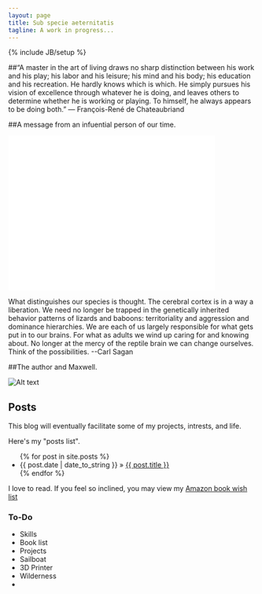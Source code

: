```yaml
---
layout: page
title: Sub specie aeternitatis
tagline: A work in progress...
---
```

{% include JB/setup %}

##“A master in the art of living draws no sharp distinction between his work and his play; 
his labor and his leisure; his mind and his body; his education and his recreation. He 
hardly knows which is which. He simply pursues his vision of excellence through whatever 
he is doing, and leaves others to determine whether he is working or playing. To himself, he always appears to be doing both.”
— François-René de Chateaubriand



##A message from an infuential person of our time.
<iframe width="420" height="315" src="//www.youtube.com/embed/hLkC7ralR30" frameborder="0" allowfullscreen></iframe>

What distinguishes our species is thought. The cerebral cortex is in a way a liberation. We need no longer be trapped in the genetically inherited behavior patterns of lizards and baboons: territoriality and aggression and dominance hierarchies. We are each of us largely responsible for what gets put in to our brains. For what as adults we wind up caring for and knowing about. No longer at the mercy of the reptile brain we can change ourselves. Think of the possibilities. --Carl Sagan

##The author and Maxwell.

![Alt text](http://imgur.com/0DhcSnI "Author and Dog")


## Posts

This blog will eventually facilitate some of my projects, intrests, and life.

Here's my "posts list".

<ul class="posts">
  {% for post in site.posts %}
    <li><span>{{ post.date | date_to_string }}</span> &raquo; <a href="{{ BASE_PATH }}{{ post.url }}">{{ post.title }}</a></li>
  {% endfor %}
</ul>

I love to read.  If you feel so inclined, you may view my [Amazon book wish list](http://amzn.com/w/1YFQZWFYWSMGA)

### To-Do

- Skills
- Book list
- Projects
- Sailboat
- 3D Printer
- Wilderness
- 


